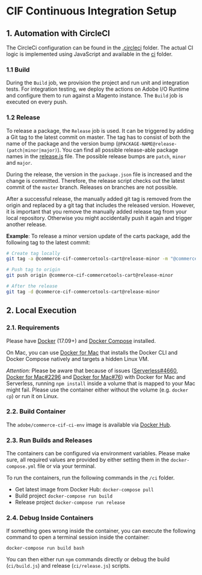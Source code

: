 # CIF Continuous Integration Setup

## 1. Automation with CircleCI

The CircleCi configuration can be found in the [.circleci](.circleci) folder. The actual CI logic is implemented using JavaScript and available in the [ci](ci) folder.

### 1.1 Build
During the `Build` job, we provision the project and run unit and integration tests. For integration testing, we deploy the actions on Adobe I/O Runtime and configure them to run against a Magento instance. The `Build` job is executed on every push.

### 1.2 Release
To release a package, the `Release` job is used. It can be triggered by adding a Git tag to the latest commit on master. The tag has to consist of both the name of the package and the version bump (`@PACKAGE-NAME@release-(patch|minor|major)`). You can find all possible release-able package names in the [release.js](ci/release.js) file. The possible release bumps are `patch`, `minor` and `major`.

During the release, the version in the `package.json` file is increased and the change is committed. Therefore, the release script checks out the latest commit of the `master` branch. Releases on branches are not possible. 

After a successful release, the manually added git tag is removed from the origin and replaced by a git tag that includes the released version. However, it is important that you remove the manually added release tag from your local repository. Otherwise you might accidentally push it again and trigger another release.

**Example**:
To release a minor version update of the carts package, add the following tag to the latest commit:
```bash
# Create tag locally
git tag -a @commerce-cif-commercetools-cart@release-minor -m "@commerce-cif-commercetools-cart@release-minor"

# Push tag to origin
git push origin @commerce-cif-commercetools-cart@release-minor

# After the release
git tag -d @commerce-cif-commercetools-cart@release-minor
```

## 2. Local Execution

### 2.1. Requirements
Please have [Docker](https://docs.docker.com/install/) (17.09+) and [Docker Compose](https://docs.docker.com/compose/install/) installed.

On Mac, you can use [Docker for Mac](https://docs.docker.com/docker-for-mac/) that installs the Docker CLI and Docker Compose natively and targets a hidden Linux VM.

*Attention:* Please be aware that because of issues ([Serverless#4660](https://github.com/serverless/serverless/issues/4660), [Docker for Mac#2296](https://github.com/docker/for-mac/issues/2296) and [Docker for Mac#76](https://github.com/docker/for-mac/issues/76)) with Docker for Mac and Serverless, running `npm install` inside a volume that is mapped to your Mac might fail. Please use the container either without the volume (e.g. `docker cp`) or run it on Linux.

### 2.2. Build Container
The `adobe/commerce-cif-ci-env` image is available via [Docker Hub](https://hub.docker.com/r/adobe/commerce-cif-ci-env).

### 2.3. Run Builds and Releases
The containers can be configured via environment variables. Please make sure, all required values are provided by either setting them in the `docker-compose.yml` file or via your terminal.

To run the containers, run the following commands in the `/ci` folder.

* Get latest image from Docker Hub: `docker-compose pull`
* Build project `docker-compose run build`
* Release project `docker-compose run release`

### 2.4. Debug Inside Containers
If something goes wrong inside the container, you can execute the following command to open a terminal session inside the container:

`docker-compose run build bash`

You can then either run `npm` commands directly or debug the build (`ci/build.js`) and release (`ci/release.js`) scripts.